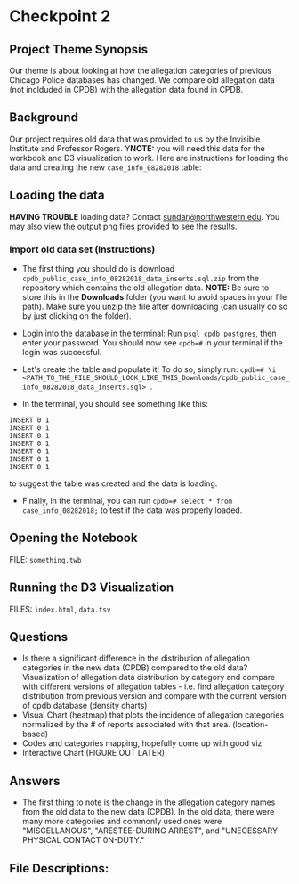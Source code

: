 # Checkpoint 2

## Project Theme Synopsis
Our theme is about looking at how the allegation categories of previous Chicago Police databases has changed. We compare old allegation data (not inclduded in CPDB) with the allegation data found in CPDB.

## Background
Our project requires old data that was provided to us by the Invisible Institute and Professor Rogers. Y**NOTE:** you will need this data for the workbook and D3 visualization to work. Here are instructions for loading the data and creating the new `case_info_08282018` table:

## Loading the data
**HAVING TROUBLE** loading data? Contact sundar@northwestern.edu. You may also view the output png files provided to see the results.

### Import old data set (Instructions)
* The first thing you should do is download `cpdb_public_case_info_08282018_data_inserts.sql.zip` from the repository which contains the old allegation data. **NOTE:** Be sure to store this in the **Downloads** folder (you want to avoid spaces in your file path). Make sure you unzip the file after downloading (can usually do so by just clicking on the folder).

* Login into the database in the terminal:
Run `psql cpdb postgres`, then enter your password. You should now see `cpdb=#` in your terminal if the login was successful.

* Let's create the table and populate it! To do so, simply run:
`cpdb=# \i <PATH_TO_THE_FILE_SHOULD_LOOK_LIKE_THIS_Downloads/cpdb_public_case_info_08282018_data_inserts.sql> `.

* In the terminal, you should see something like this:
```
INSERT 0 1
INSERT 0 1
INSERT 0 1
INSERT 0 1
INSERT 0 1
INSERT 0 1
INSERT 0 1
```
to suggest the table was created and the data is loading.

* Finally, in the terminal, you can run `cpdb=# select * from case_info_08282018;` to test if the data was properly loaded.


## Opening the Notebook
FILE: `something.twb`

## Running the D3 Visualization
FILES: `index.html`, `data.tsv`


## Questions
* Is there a significant difference in the distribution of allegation categories in the new data (CPDB) compared to the old data? Visualization of allegation data distribution by category and compare with different versions of allegation tables - i.e. find allegation category distribution from previous version and compare with the current version of cpdb database (density charts)
* Visual Chart (heatmap) that plots the incidence of allegation categories normalized by the # of reports associated with that area. (location-based)
* Codes and categories mapping, hopefully come up with good viz
* Interactive Chart (FIGURE OUT LATER)


## Answers
* The first thing to note is the change in the allegation category names from the old data to the new data (CPDB). In the old data, there were many more categories and commonly used ones were "MISCELLANOUS", "ARESTEE-DURING ARREST", and "UNECESSARY PHYSICAL CONTACT 0N-DUTY."

## File Descriptions:
